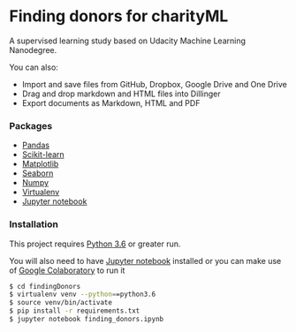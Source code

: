 # Finding donors for charityML


A supervised learning study based on Udacity Machine Learning Nanodegree.



You can also:
  - Import and save files from GitHub, Dropbox, Google Drive and One Drive
  - Drag and drop markdown and HTML files into Dillinger
  - Export documents as Markdown, HTML and PDF


### Packages
* [Pandas](https://pandas.pydata.org/) 
* [Scikit-learn](https://scikit-learn.org/stable/) 
* [Matplotlib](https://matplotlib.org/) 
* [Seaborn](https://seaborn.pydata.org/)
* [Numpy](https://numpy.org/) 
* [Virtualenv](https://pypi.org/project/virtualenv/)
* [Jupyter notebook](https://jupyter.org/)

### Installation

This project requires [Python 3.6](https://www.python.org/) or greater run.

You will also need to have [Jupyter notebook](https://jupyter.org/) installed or you can make use of [Google Colaboratory](https://colab.research.google.com/) to run it 

```sh
$ cd findingDonors
$ virtualenv venv --python==python3.6
$ source venv/bin/activate
$ pip install -r requirements.txt
$ jupyter notebook finding_donors.ipynb
```


